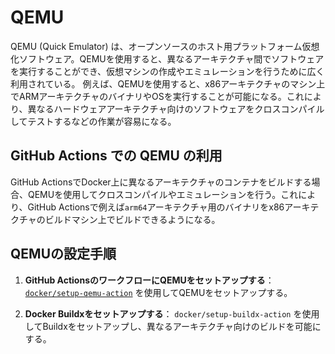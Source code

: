 # QEMU

QEMU (Quick Emulator) は、オープンソースのホスト用プラットフォーム仮想化ソフトウェア。QEMUを使用すると、異なるアーキテクチャ間でソフトウェアを実行することができ、仮想マシンの作成やエミュレーションを行うために広く利用されている。
例えば、QEMUを使用すると、x86アーキテクチャのマシン上でARMアーキテクチャのバイナリやOSを実行することが可能になる。これにより、異なるハードウェアアーキテクチャ向けのソフトウェアをクロスコンパイルしてテストするなどの作業が容易になる。

## GitHub Actions での QEMU の利用

GitHub ActionsでDocker上に異なるアーキテクチャのコンテナをビルドする場合、QEMUを使用してクロスコンパイルやエミュレーションを行う。これにより、GitHub Actionsで例えば`arm64`アーキテクチャ用のバイナリをx86アーキテクチャのビルドマシン上でビルドできるようになる。

## QEMUの設定手順

1. **GitHub ActionsのワークフローにQEMUをセットアップする**： [`docker/setup-qemu-action`](https://github.com/docker/setup-qemu-action) を使用してQEMUをセットアップする。

2. **Docker Buildxをセットアップする**： `docker/setup-buildx-action` を使用してBuildxをセットアップし、異なるアーキテクチャ向けのビルドを可能にする。
